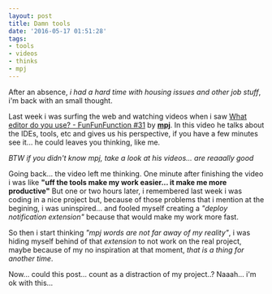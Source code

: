 ```yaml
---
layout: post
title: Damn tools
date: '2016-05-17 01:51:28'
tags:
- tools
- videos
- thinks
- mpj
---
```


After an absence, _i had a hard time with housing issues and other job stuff_, i'm back with an small thought.

Last week i was surfing the web and watching videos when i saw [What editor do you use? - FunFunFunction #31](https://www.youtube.com/watch?v=dIjKJjzRX_E) by __[mpj](https://twitter.com/mpjme?)__.
In this video he talks about the IDEs, tools, etc and gives us his perspective, if you have a few minutes see it... he could leaves you thinking, like me.

_BTW if you didn't know mpj, take a look at his videos... are reaaally good_

Going back... the video left me thinking. One minute after finishing the video i was like __"uff the tools make my work easier... it make me more productive"__
But one or two hours later, i remembered last week i was coding in a nice project but, because of those problems that i mention at the begining, i was uninspired... and fooled myself creating a _"deploy notification extension"_ because that would make my work more fast.

So then i start thinking _"mpj words are not far away of my reality"_, i was hiding myself behind of that _extension_ to not work on the real project, maybe because of my no inspiration at that moment, _that is a thing for another time_.

Now... could this post... count as a distraction of my project..?
Naaah... i'm ok with this...